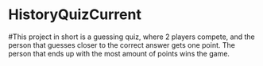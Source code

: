 # HistoryQuizCurrent
#This project in short is a guessing quiz, where 2 players compete, and the person that guesses closer to the correct answer gets one point. The person that ends up with the most amount of points wins the game.
